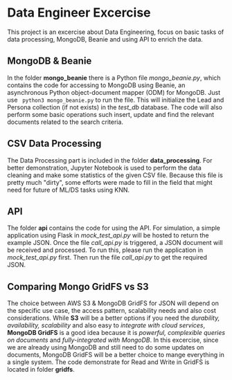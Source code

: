 # Data Engineer Excercise

This project is an excercise about Data Engineering, focus on basic tasks of data processing, MongoDB, Beanie and using API to enrich the data.

## MongoDB & Beanie

In the folder **mongo_beanie** there is a Python file *mongo_beanie.py*, which contains the code for accessing to MongoDB using Beanie, an asynchronous Python object-document mapper (ODM) for MongoDB.
Just use ``` python3 mongo_beanie.py``` to run the file. This will initialize the Lead and Persona collection (if not exists) in the _test_db_ database. The code will also perform some basic operations such insert, update and find the relevant documents related to the search criteria.

## CSV Data Processing

The Data Processing part is included in the folder **data_processing**. 
For better demonstration, Jupyter Notebook is used to perform the data cleaning and make some statistics of the given CSV file.
Because this file is pretty much "dirty", some efforts were made to fill in the field that might need for future of ML/DS tasks using KNN.

## API

The folder **api** contains the code for using the API.
For simulation, a simple application using Flask in *mock_test_api.py* will be hosted to return the example JSON. Once the file *call_api.py* is triggered, a JSON document will be received and processed.
To run this, please run the application in *mock_test_api.py* first. Then run the file *call_api.py* to get the required JSON.

## Comparing Mongo GridFS vs S3

The choice between AWS S3 & MongoDB GridFS for JSON will depend on the specific use case, the access pattern, scalability needs and also cost considerations.
While **S3** will be a better options if you need the *durability, availability, scalability* and also easy to *integrate with cloud services*, **MongoDB GridFS** is a good idea because it is *powerful, complexible queries on documents* and *fully-integrated with MongoDB*.
In this excercise, since we are already using MongoDB and still need to do some updates on documents, MongoDB GridFS will be a better choice to mange everything in a single system.
The code demonstrate for Read and Write in GridFS is located in folder **gridfs**.

